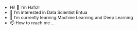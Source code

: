 - Hi! 👋 I'm Hafiz!
- 👀 I’m interested in Data Scientist Entua
- 🌱 I’m currently learning Machine Learning and Deep Learning
- 📫 How to reach me ...

<!---
abdulhafizsuherman/abdulhafizsuherman is a ✨ special ✨ repository because its `README.md` (this file) appears on your GitHub profile.
You can click the Preview link to take a look at your changes. 
--->
